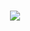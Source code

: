 <h1 align="center">
        <a href="https://git.io/typing-svg">
          <img src="https://readme-typing-svg.herokuapp.com/?lines=Hello,+There!+👋;This+is+Aslıhan ESEN....;Nice+to+meet+you!&center=true&size=30">
        </a>
      </h1>
